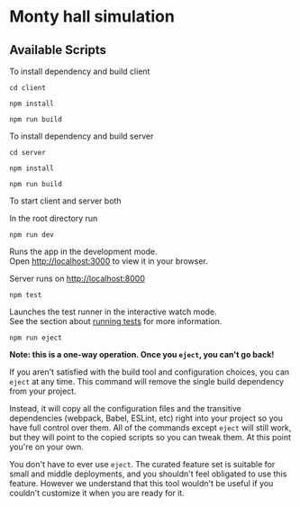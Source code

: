 # Monty hall simulation

## Available Scripts

To install dependency and build client

`cd client`

`npm install`

`npm run build`

To install dependency and build server

`cd server`

`npm install`

`npm run build`

To start client and server both

In the root directory run

`npm run dev`

Runs the app in the development mode.\
Open [http://localhost:3000](http://localhost:3000) to view it in your browser.

Server runs on [http://localhost:8000](http://localhost:8000)

`npm test`

Launches the test runner in the interactive watch mode.\
See the section about [running tests](https://facebook.github.io/create-react-app/docs/running-tests) for more information.

`npm run eject`

**Note: this is a one-way operation. Once you `eject`, you can't go back!**

If you aren't satisfied with the build tool and configuration choices, you can `eject` at any time. This command will remove the single build dependency from your project.

Instead, it will copy all the configuration files and the transitive dependencies (webpack, Babel, ESLint, etc) right into your project so you have full control over them. All of the commands except `eject` will still work, but they will point to the copied scripts so you can tweak them. At this point you're on your own.

You don't have to ever use `eject`. The curated feature set is suitable for small and middle deployments, and you shouldn't feel obligated to use this feature. However we understand that this tool wouldn't be useful if you couldn't customize it when you are ready for it.
